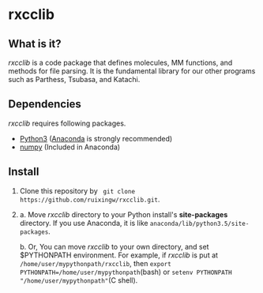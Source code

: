 # rxcclib


## What is it?

*rxcclib* is a code package that defines molecules, MM functions, and methods for file parsing. It is the fundamental library for our other programs such as Parthess, Tsubasa, and Katachi.

## Dependencies

*rxcclib* requires following packages.
- [Python3](https://www.python.org/) ([Anaconda](https://www.continuum.io/downloads) is strongly recommended)
- [numpy](http://www.numpy.org/) (Included in Anaconda)

## Install

1. Clone this repository by ``` git clone https://github.com/ruixingw/rxcclib.git```.
2. 
    a. Move *rxcclib* directory to your Python install's **site-packages** directory. If you use Anaconda, it is like ```anaconda/lib/python3.5/site-packages```.

    b. Or, You can move *rxcclib* to your own directory, and set $PYTHONPATH environment. For example, if *rxcclib* is put at ```/home/user/mypythonpath/rxcclib```, then ```export PYTHONPATH=/home/user/mypythonpath```(bash) or ```setenv PYTHONPATH "/home/user/mypythonpath"```(C shell).

